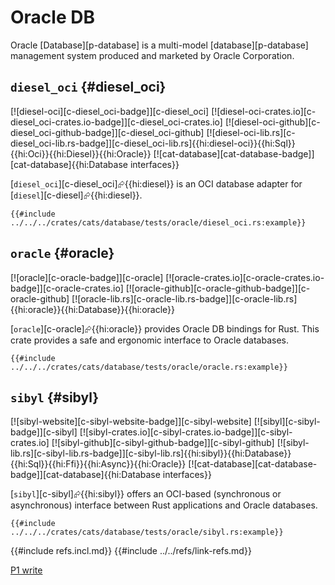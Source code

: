 # Oracle DB

Oracle [Database][p-database] is a multi-model [database][p-database] management system produced and marketed by Oracle Corporation.

## `diesel_oci` {#diesel_oci}

[![diesel-oci][c-diesel_oci-badge]][c-diesel_oci] [![diesel-oci-crates.io][c-diesel_oci-crates.io-badge]][c-diesel_oci-crates.io] [![diesel-oci-github][c-diesel_oci-github-badge]][c-diesel_oci-github] [![diesel-oci-lib.rs][c-diesel_oci-lib.rs-badge]][c-diesel_oci-lib.rs]{{hi:diesel-oci}}{{hi:Sql}}{{hi:Oci}}{{hi:Diesel}}{{hi:Oracle}} [![cat-database][cat-database-badge]][cat-database]{{hi:Database interfaces}}

[`diesel_oci`][c-diesel_oci]⮳{{hi:diesel}} is an OCI database adapter for [`diesel`][c-diesel]⮳{{hi:diesel}}.

```rust,editable,noplayground
{{#include ../../../crates/cats/database/tests/oracle/diesel_oci.rs:example}}
```

## `oracle` {#oracle}

[![oracle][c-oracle-badge]][c-oracle] [![oracle-crates.io][c-oracle-crates.io-badge]][c-oracle-crates.io] [![oracle-github][c-oracle-github-badge]][c-oracle-github] [![oracle-lib.rs][c-oracle-lib.rs-badge]][c-oracle-lib.rs]{{hi:oracle}}{{hi:Database}}{{hi:oracle}}

[`oracle`][c-oracle]⮳{{hi:oracle}} provides Oracle DB bindings for Rust. This crate provides a safe and ergonomic interface to Oracle databases.

```rust,editable,noplayground
{{#include ../../../crates/cats/database/tests/oracle/oracle.rs:example}}
```

## `sibyl` {#sibyl}

[![sibyl-website][c-sibyl-website-badge]][c-sibyl-website] [![sibyl][c-sibyl-badge]][c-sibyl] [![sibyl-crates.io][c-sibyl-crates.io-badge]][c-sibyl-crates.io] [![sibyl-github][c-sibyl-github-badge]][c-sibyl-github] [![sibyl-lib.rs][c-sibyl-lib.rs-badge]][c-sibyl-lib.rs]{{hi:sibyl}}{{hi:Database}}{{hi:Sql}}{{hi:Ffi}}{{hi:Async}}{{hi:Oracle}} [![cat-database][cat-database-badge]][cat-database]{{hi:Database interfaces}}

[`sibyl`][c-sibyl]⮳{{hi:sibyl}} offers an OCI-based (synchronous or asynchronous) interface between Rust applications and Oracle databases.

```rust,editable,noplayground
{{#include ../../../crates/cats/database/tests/oracle/sibyl.rs:example}}
```

{{#include refs.incl.md}}
{{#include ../../refs/link-refs.md}}

<div class="hidden">

[P1 write](https://github.com/john-cd/rust_howto/issues/1069)

</div>
